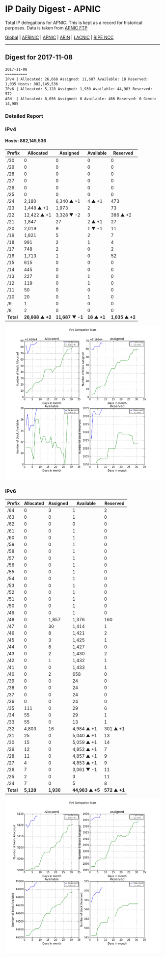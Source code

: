# IP Daily Digest - APNIC

Total IP delegations for APNIC. This is kept as a record for historical purposes. Data is taken from [APNIC FTP](https://ftp.apnic.net/)

[Global](https://github.com/csmets/IP-Daily-Digest) | [AFRINIC](https://github.com/csmets/IP-Daily-Digest/tree/master/archives/AFRINIC) | [APNIC](https://github.com/csmets/IP-Daily-Digest/tree/master/archives/APNIC) | [ARIN](https://github.com/csmets/IP-Daily-Digest/tree/master/archives/ARIN) | [LACNIC](https://github.com/csmets/IP-Daily-Digest/tree/master/archives/LACNIC) | [RIPE NCC](https://github.com/csmets/IP-Daily-Digest/tree/master/archives/RIPE_NCC)

---

## Digest for 2017-11-08
```
2017-11-08
==========
IPv4 | Allocated: 26,668 Assigned: 11,687 Available: 18 Reserved: 1,035 Hosts: 882,145,536
IPv6 | Allocated: 5,128 Assigned: 1,930 Available: 44,983 Reserved: 572
ASN  | Allocated: 8,056 Assigned: 0 Available: 466 Reserved: 0 Given: 14,985
```

### Detailed Report

### IPv4

#### Hosts: **882,145,536**

| Prefix | Allocated | Assigned | Available | Reserved |
| ----- | ----- | ----- | ----- | ----- |
| /30 | 0 | 0 | 0 | 0 |
| /29 | 0 | 0 | 0 | 0 |
| /28 | 0 | 0 | 0 | 0 |
| /27 | 0 | 0 | 0 | 0 |
| /26 | 0 | 0 | 0 | 0 |
| /25 | 0 | 0 | 0 | 0 |
| /24 | 2,180 | 6,340 ▲ +1 | 4 ▲ +1 | 473 |
| /23 | 1,448 ▲ +1 | 1,973 | 2 | 73 |
| /22 | 12,422 ▲ +1 | 3,328 ▼ -2 | 3 | 386 ▲ +2 |
| /21 | 1,847 | 27 | 2 ▲ +1 | 27 |
| /20 | 2,019 | 9 | 1 ▼ -1 | 11 |
| /19 | 1,821 | 5 | 2 | 7 |
| /18 | 991 | 2 | 1 | 4 |
| /17 | 748 | 2 | 0 | 2 |
| /16 | 1,713 | 1 | 0 | 52 |
| /15 | 615 | 0 | 0 | 0 |
| /14 | 445 | 0 | 0 | 0 |
| /13 | 227 | 0 | 1 | 0 |
| /12 | 119 | 0 | 1 | 0 |
| /11 | 50 | 0 | 0 | 0 |
| /10 | 20 | 0 | 1 | 0 |
| /9 | 1 | 0 | 0 | 0 |
| /8 | 2 | 0 | 0 | 0 |
| **Total** | **26,668 ▲ +2** | **11,687 ▼ -1** | **18 ▲ +1** | **1,035 ▲ +2** |

![ipv4-stats](ipv4-figure.png)

### IPv6

| Prefix | Allocated | Assigned | Available | Reserved |
| ----- | ----- | ----- | ----- | ----- |
| /64 | 0 | 3 | 1 | 2 |
| /63 | 0 | 0 | 1 | 0 |
| /62 | 0 | 0 | 0 | 0 |
| /61 | 0 | 0 | 1 | 0 |
| /60 | 0 | 0 | 1 | 0 |
| /59 | 0 | 0 | 1 | 0 |
| /58 | 0 | 0 | 1 | 0 |
| /57 | 0 | 0 | 1 | 0 |
| /56 | 0 | 0 | 1 | 0 |
| /55 | 0 | 0 | 1 | 0 |
| /54 | 0 | 0 | 1 | 0 |
| /53 | 0 | 0 | 1 | 0 |
| /52 | 0 | 0 | 1 | 0 |
| /51 | 0 | 0 | 1 | 0 |
| /50 | 0 | 0 | 1 | 0 |
| /49 | 0 | 0 | 1 | 0 |
| /48 | 0 | 1,857 | 1,376 | 160 |
| /47 | 0 | 30 | 1,414 | 1 |
| /46 | 0 | 8 | 1,421 | 2 |
| /45 | 0 | 3 | 1,425 | 1 |
| /44 | 0 | 8 | 1,427 | 0 |
| /43 | 0 | 2 | 1,430 | 2 |
| /42 | 0 | 1 | 1,432 | 1 |
| /41 | 0 | 0 | 1,433 | 1 |
| /40 | 0 | 2 | 658 | 0 |
| /39 | 0 | 0 | 24 | 0 |
| /38 | 0 | 0 | 24 | 0 |
| /37 | 0 | 0 | 24 | 0 |
| /36 | 0 | 0 | 24 | 0 |
| /35 | 111 | 0 | 29 | 6 |
| /34 | 55 | 0 | 29 | 1 |
| /33 | 55 | 0 | 13 | 1 |
| /32 | 4,803 | 16 | 4,984 ▲ +1 | 301 ▲ +1 |
| /31 | 25 | 0 | 5,040 ▲ +1 | 13 |
| /30 | 15 | 0 | 5,059 ▲ +1 | 14 |
| /29 | 12 | 0 | 4,852 ▲ +1 | 7 |
| /28 | 11 | 0 | 4,857 ▲ +1 | 9 |
| /27 | 4 | 0 | 4,853 ▲ +1 | 9 |
| /26 | 7 | 0 | 3,061 ▼ -1 | 11 |
| /25 | 2 | 0 | 3 | 11 |
| /24 | 7 | 0 | 5 | 8 |
| **Total** | **5,128** | **1,930** | **44,983 ▲ +5** | **572 ▲ +1** |

![ipv6-stats](ipv6-figure.png)